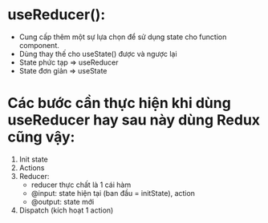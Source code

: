 # useReducer():

-  Cung cấp thêm một sự lựa chọn để sử dụng state cho function component.
-  Dùng thay thế cho useState() được và ngược lại
-  State phức tạp => useReducer
-  State đơn giản => useState

# Các bước cần thực hiện khi dùng useReducer hay sau này dùng Redux cũng vậy:

1. Init state
2. Actions
3. Reducer: 
   - reducer thực chất là 1 cái hàm
   - @input: state hiện tại (ban đầu = initState), action
   - @output: state mới
4. Dispatch (kích hoạt 1 action)
